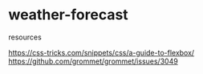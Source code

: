 # weather-forecast

resources

https://css-tricks.com/snippets/css/a-guide-to-flexbox/
https://github.com/grommet/grommet/issues/3049
